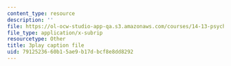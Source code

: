```yaml
---
content_type: resource
description: ''
file: https://ol-ocw-studio-app-qa.s3.amazonaws.com/courses/14-13-psychology-and-economics-spring-2020/7912523660b15ae9b17dbcf8e8dd8292_l7mu7-YNSg0.vtt
file_type: application/x-subrip
resourcetype: Other
title: 3play caption file
uid: 79125236-60b1-5ae9-b17d-bcf8e8dd8292
---
```

